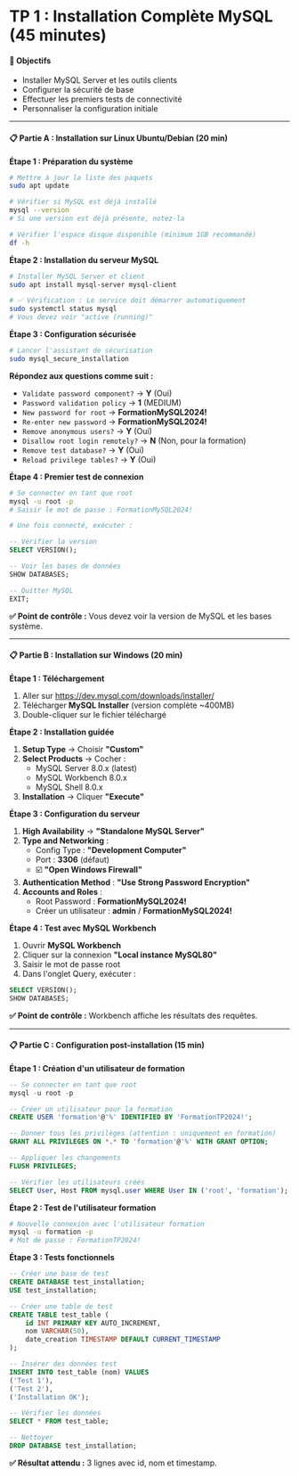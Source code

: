 # TP 1 : Installation Complète MySQL (45 minutes)

#### 🎯 Objectifs
- Installer MySQL Server et les outils clients
- Configurer la sécurité de base
- Effectuer les premiers tests de connectivité
- Personnaliser la configuration initiale

---

#### 📋 **Partie A : Installation sur Linux Ubuntu/Debian** (20 min)

**Étape 1 : Préparation du système**
```bash
# Mettre à jour la liste des paquets
sudo apt update

# Vérifier si MySQL est déjà installé
mysql --version
# Si une version est déjà présente, notez-la

# Vérifier l'espace disque disponible (minimum 1GB recommandé)
df -h
```

**Étape 2 : Installation du serveur MySQL**
```bash
# Installer MySQL Server et client
sudo apt install mysql-server mysql-client

# ✅ Vérification : Le service doit démarrer automatiquement
sudo systemctl status mysql
# Vous devez voir "active (running)"
```

**Étape 3 : Configuration sécurisée**
```bash
# Lancer l'assistant de sécurisation
sudo mysql_secure_installation
```

**Répondez aux questions comme suit :**
- `Validate password component?` → **Y** (Oui)
- `Password validation policy` → **1** (MEDIUM)
- `New password for root` → **FormationMySQL2024!**
- `Re-enter new password` → **FormationMySQL2024!**
- `Remove anonymous users?` → **Y** (Oui)
- `Disallow root login remotely?` → **N** (Non, pour la formation)
- `Remove test database?` → **Y** (Oui)
- `Reload privilege tables?` → **Y** (Oui)

**Étape 4 : Premier test de connexion**
```bash
# Se connecter en tant que root
mysql -u root -p
# Saisir le mot de passe : FormationMySQL2024!

# Une fois connecté, exécuter :
```
```sql
-- Vérifier la version
SELECT VERSION();

-- Voir les bases de données
SHOW DATABASES;

-- Quitter MySQL
EXIT;
```

**✅ Point de contrôle :** Vous devez voir la version de MySQL et les bases système.

---

#### 📋 **Partie B : Installation sur Windows** (20 min)

**Étape 1 : Téléchargement**
1. Aller sur https://dev.mysql.com/downloads/installer/
2. Télécharger **MySQL Installer** (version complète ~400MB)
3. Double-cliquer sur le fichier téléchargé

**Étape 2 : Installation guidée**
1. **Setup Type** → Choisir **"Custom"**
2. **Select Products** → Cocher :
   - MySQL Server 8.0.x (latest)
   - MySQL Workbench 8.0.x
   - MySQL Shell 8.0.x
3. **Installation** → Cliquer **"Execute"**

**Étape 3 : Configuration du serveur**
1. **High Availability** → **"Standalone MySQL Server"**
2. **Type and Networking** :
   - Config Type : **"Development Computer"**
   - Port : **3306** (défaut)
   - ☑️ **"Open Windows Firewall"**
3. **Authentication Method** : **"Use Strong Password Encryption"**
4. **Accounts and Roles** :
   - Root Password : **FormationMySQL2024!**
   - Créer un utilisateur : **admin** / **FormationMySQL2024!**

**Étape 4 : Test avec MySQL Workbench**
1. Ouvrir **MySQL Workbench**
2. Cliquer sur la connexion **"Local instance MySQL80"**
3. Saisir le mot de passe root
4. Dans l'onglet Query, exécuter :
```sql
SELECT VERSION();
SHOW DATABASES;
```

**✅ Point de contrôle :** Workbench affiche les résultats des requêtes.

---

#### 📋 **Partie C : Configuration post-installation** (15 min)

**Étape 1 : Création d'un utilisateur de formation**
```sql
-- Se connecter en tant que root
mysql -u root -p

-- Créer un utilisateur pour la formation
CREATE USER 'formation'@'%' IDENTIFIED BY 'FormationTP2024!';

-- Donner tous les privilèges (attention : uniquement en formation)
GRANT ALL PRIVILEGES ON *.* TO 'formation'@'%' WITH GRANT OPTION;

-- Appliquer les changements
FLUSH PRIVILEGES;

-- Vérifier les utilisateurs créés
SELECT User, Host FROM mysql.user WHERE User IN ('root', 'formation');
```

**Étape 2 : Test de l'utilisateur formation**
```bash
# Nouvelle connexion avec l'utilisateur formation
mysql -u formation -p
# Mot de passe : FormationTP2024!
```

**Étape 3 : Tests fonctionnels**
```sql
-- Créer une base de test
CREATE DATABASE test_installation;
USE test_installation;

-- Créer une table de test
CREATE TABLE test_table (
    id INT PRIMARY KEY AUTO_INCREMENT,
    nom VARCHAR(50),
    date_creation TIMESTAMP DEFAULT CURRENT_TIMESTAMP
);

-- Insérer des données test
INSERT INTO test_table (nom) VALUES 
('Test 1'), 
('Test 2'), 
('Installation OK');

-- Vérifier les données
SELECT * FROM test_table;

-- Nettoyer
DROP DATABASE test_installation;
```

**✅ Résultat attendu :** 3 lignes avec id, nom et timestamp.
